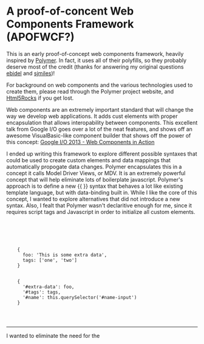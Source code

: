 A proof-of-concent Web Components Framework (APOFWCF?)
======================================================

This is an early proof-of-concept web components framework, heavily inspired by [Polymer](http://www.polymer-project.org/). In fact, it uses all of their polyfills, so they probably deserve most of the credit (thanks for answering my original questions [ebidel](https://github.com/ebidel) and [sjmiles](https://github.com/sjmiles))!

For background on web components and the various technologies used to create them, please read through the Polymer project website, and [Html5Rocks](http://www.html5rocks.com/en/tutorials/) if you get lost.

Web components are an extremely important standard that will change the way we develop web applications. It adds cust elements with proper encapsulation that allows interopability between components. This excellent talk from Google I/O goes over a lot of the neat features, and shows off an awesome VisualBasic-like component builder that shows off the power of this concept: [Google I/O 2013 - Web Components in Action](https://www.youtube.com/watch?v=0g0oOOT86NY)

I ended up writing this framework to explore different possible syntaxes that could be used to create custom elements and data mappings that automatically propogate data changes. Polymer encapsulates this in a concept it calls Model Driver Views, or MDV. It is an extremely powerful concept that will help eliminate lots of boilerplate javascript. Polymer's approach is to define a new {{ }} syntax that behaves a lot like existing template language, but with data-binding built in. While I like the core of this concept, I wanted to explore alternatives that did not introduce a new syntax. Also, I fealt that Polymer wasn't declaritive enough for me, since it requires script tags and Javascript in order to initialize all custom elements.

<pre lang="HTML"><code>
  <element name="test-tag" type="web-element">
    <template>
      <h1>Hello light world!</h1>
    </template>
    <template shadow data="#my-data" data-map="#my-data-map">
      <h1>Hello shadow world! <span id="extra-data"></span></h1>
      <h3>Name: <em id="name"></em></h3>
      <label>Name (press enter to update):</label>
      <input id="name-input" value="Sean Clark <sean@v13inc.com>"/>
      <ul>
        <li id="tags"></li>
      </ul>
    </template>
    <data id="my-data">
    {
      foo: 'This is some extra data',
      tags: ['one', 'two']
    }
    </data>
    <data-map data="#my-data">
    {
      '#extra-data': foo,
      '#tags': tags,
      '#name': this.querySelector('#name-input')
    }
    </data>
  </element>
</code></pre>

<pre><code><element name="my-element" type="web-component"></element></code></pre>
----------------------------------------------------------

I wanted to eliminate the need for the <script> tag to initialize custom elements. Instead, this framework will initialize all elements that have the type="web-component" attribute, or elements that are loaded in <link> tags with the type="web-component" attribute.

When an <element> is initialized, a custom tag is created using the name attribute for the tag name. When the custom tag is rendered, the first <template> element is used as the light DOM, and the first <template shadow> element is used as the shadow DOM. Also, and <data-map> elements are initialized (see below).

<pre><code><data></data></code></pre>
-------------

Data elements are convenient ways to refer to inline data. The contents of the <data> element are a JSON-like object that is evaluated with the javascript interpreter.The <data> element is meant to be used with a <data-map> element in order to map the data onto DOM elements. In the future, the <data> element could have a 'src' or 'href' attribute that loads data from an external source. Also, it seems natural to extend it to support different types of data -- like XML.


<pre><code><data-map data="#my-data-element"></data-map></code></pre>
---------------------------------------------

Data-map elements are the companion to <data> elements. Like the <data> element, it's innerText is JSON-like data that is evaluated as Javascript. During evaluation, 'this' is a reference to the parent <element> element, and the data attribute is used to look up a <data> tag that is used as the global context.

The keys of the data-map data are used as selectors to look up a target element to map the data value to. Once the target element is found, the value is wrapped in a class with a common toString() interface, then is 'mapped' to the element's innerText. Listeners are used to detect any changes to the value, and the target element is updated appropriately. <data-map> allows for actual elements to be used as values.
